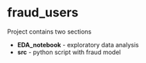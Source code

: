 # fraud_users

Project contains two sections
<ul>
  <li><b>EDA_notebook</b> - exploratory data analysis</li>
  <li><b>src</b> - python script with fraud model</li>
</ul>
